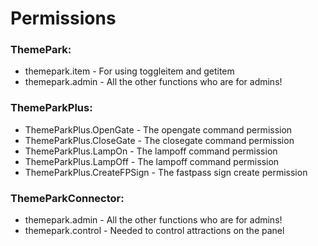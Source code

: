 # Permissions

### ThemePark:

* themepark.item - For using toggleitem and getitem 
* themepark.admin - All the other functions who are for admins!

### ThemeParkPlus:

* ThemeParkPlus.OpenGate - The opengate command permission 
* ThemeParkPlus.CloseGate - The closegate command permission 
* ThemeParkPlus.LampOn - The lampoff command permission 
* ThemeParkPlus.LampOff - The lampoff command permission 
* ThemeParkPlus.CreateFPSign - The fastpass sign create permission

### ThemeParkConnector:

* themepark.admin - All the other functions who are for admins!
* themepark.control - Needed to control attractions on the panel

